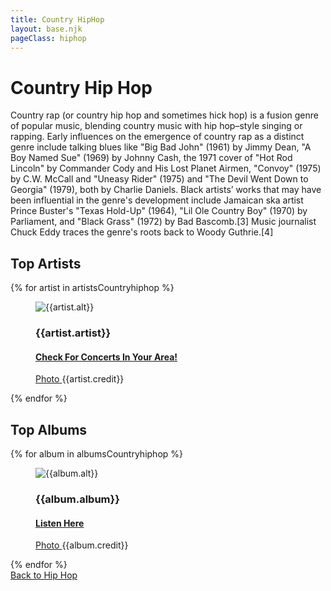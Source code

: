 ```yaml
---
title: Country HipHop
layout: base.njk
pageClass: hiphop
---
```

<h1 class="subgenre-title"> Country Hip Hop<!-- sub genre name--></h1>

<p class="summary">Country rap (or country hip hop and sometimes hick hop) is a fusion genre of popular music, blending country music with hip hop–style singing or rapping. Early influences on the emergence of country rap as a distinct genre include talking blues like "Big Bad John" (1961) by Jimmy Dean, "A Boy Named Sue" (1969) by Johnny Cash, the 1971 cover of "Hot Rod Lincoln" by Commander Cody and His Lost Planet Airmen, "Convoy" (1975) by C.W. McCall and "Uneasy Rider" (1975) and "The Devil Went Down to Georgia" (1979), both by Charlie Daniels. Black artists’ works that may have been influential in the genre's development include Jamaican ska artist Prince Buster's "Texas Hold-Up" (1964), "Lil Ole Country Boy" (1970) by Parliament, and "Black Grass" (1972) by Bad Bascomb.[3] Music journalist Chuck Eddy traces the genre's roots back to Woody Guthrie.[4] <!-- subgenre summary--></p>

<!-- top album and artist section-->

<section class="top">
    <h2>Top Artists</h2>
    <div class="artist">
        {% for artist in artistsCountryhiphop %}
        <figure>
            <img src="{{artist.src}}" alt="{{artist.alt}}">
            <figcaption>
                <h3>{{artist.artist}}</h3>
                <h4><a href="{{artist.ticketmaster}}"> Check For Concerts In Your Area! </a></h4>
                <p><a href="{{artist.creditLink}}">Photo </a>{{artist.credit}}</p>
            </figcaption>
            </figure>
        {% endfor %}
    </div>
    </section>

<section class="top">
<h2>Top Albums</h2>
<div class="albums">
    {% for album in albumsCountryhiphop %}
    <figure>
        <img src="{{album.src}}" alt="{{album.alt}}">
        <figcaption>
            <h3>{{album.album}}</h3>
            <h4><a href="{{album.spotify}}"> Listen Here </a></h4>
            <p><a href="{{album.creditLink}}">Photo </a>{{album.credit}}</p>
        </figcaption>
        </figure>
    {% endfor %}
</div>
</section>
<section class="back"><a href="/hiphop">Back to Hip Hop</a></section>
<!-- suggestion section, still figuring out how to format this using the bubble diagram from the wireframe-->